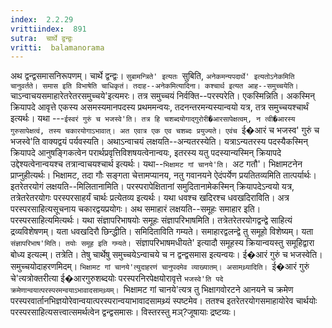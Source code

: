 ```yaml
---
index:  2.2.29
vrittiindex:  891
sutra:  चार्थे द्वन्द्वः
vritti:  balamanorama 
---
```


अथ द्वन्द्वसमासनिरूपणम्। चार्थे द्वन्द्वः। `सुबामन्त्रिते' इत्यतः `सुबिति, `अनेकमन्यपदार्थे' इत्यतोऽनेकमिति चानुवर्तते। समास इति विभाषेति चाधिकृतं। तदाह--अनेकमित्यादिना। कश्चार्थ इत्यत आह--समुच्चयेति। `चाऽन्वाचयसमाहारेतरेतरसमुच्चये'इत्यमरः। तत्र समुच्चयं निर्वक्ति--परस्परेति। एकस्मिन्निति। अकस्मिन् क्रियापदे आवृत्ते एकस्य असमस्यमानपदस्य प्रथममन्वयः, तदनन्तरमन्यस्यान्वयो यत्र, तत्र समुच्चयश्चार्थं इत्यर्थः। यथा ---`ईस्वरं गुरुं च भजस्वे'ति। तत्र हि चशब्दयोगाद्गुरोरी�आरसापेक्षत्वम्, न त्वी�आरस्य गुरुसापेक्षत्वं, तस्य चकारयोगाऽभावात्। अत एवात्र एक एव चशब्दः प्रयुज्यते। एवंच `ई�आरं च भजस्व' गुरुं च भजस्वे'ति वाक्यद्वयं पर्यवस्यति। अथाऽन्वाचयं लक्षयति--अन्यतरस्येति। यत्राऽन्यतरस्य पदस्यैकस्मिन् क्रियापदे आनुषङ्गिकत्वेन परार्थप्रवृत्तिविशषयत्वेनान्वयः, इतरस्य यतु पदस्यान्यस्मिन् क्रियापदे उद्देश्यत्वेनान्वयश्च तत्रान्वाचयश्चार्थ इत्यर्थः। यथा--`भिक्षामट गां चानये'ति। `अट गतौ'। भिक्षामटनेन प्राप्नुहीत्यर्थः। भिक्षामट, तदा गौः सङ्गता चेत्तामप्यानय, नतु गवानयने ऐदंपर्येण प्रयतितव्यमिति तात्पर्यार्थः। इतरेतरयोगं लक्षयति--मिलितानामिति। परस्परापेक्षितानां समुदितानामेकस्मिन् क्रियापदेऽन्वयो यत्र, तत्रेतरेतरयोगः परस्परसाहर्यं चार्थः प्रत्येतव्य इत्यर्थः। यथा धवश्च खदिरश्च धवखदिराविति। अत्र परस्परसाहित्यसूचनाय चकारद्वयप्रयोगः। अथ समाहारं लक्षयति--समूहः समाहार इति। परस्परसाहित्यमित्यर्थः। यथा संज्ञापरिभाषयोः समूहः संज्ञापरिभाषमिति। तत्रेतरेतरयोगद्वन्द्वे साहित्यं द्रव्यविशेषणम्। यता धवखदिरौ छिन्द्धीति। समिदिताविति गम्यते। समाहारद्वलन्द्वे तु समूहो विशेष्यम्। यता `संज्ञापरिभाष'मिति। तयोः समूह इति गम्यते। `संज्ञापरिभाषमधीयते' इत्यादौ समूहस्य क्रियान्वयस्तु समूहिद्वारा बोध्य इत्यल्म्। तत्रेति। तेषु चार्थेषु समुच्चयेऽन्वाचये च न द्वन्द्वसमास इत्यन्वयः। ई�आरं गुरुं च भजस्वेति। समुच्चयोदाहरणमिदम्। `भिक्षामट गां चानये'त्युदाहरणं चानुपदमेव व्याख्यातम्। असामथ्र्यादिति। `ई�आरं गुरुं चे'त्यत्रोक्तरीत्या ई�आरगुरुशब्दयोः परस्परनिरपेक्षयोरावृत्ते `भजस्वे'ति पदे क्रमेणान्वयात्परस्परमन्वयाऽभावादसामथ्र्यम्। `भिक्षामट गां चानये'त्यत्र तु भिक्षागवोरटने आनयने च क्रमेण परस्परवार्तानभिज्ञयोरेवान्वयात्परस्परान्वयाभावादसामथ्र्यं स्पष्टमेव। ततश्च इतरेतरयोगसमाहायोरेव चार्थयोः परस्परसाहित्यसत्त्वात्समर्थत्वेन द्वन्द्वसमासः। विस्तरस्तु मञ्?जूषायाः द्रष्टव्यः। 

